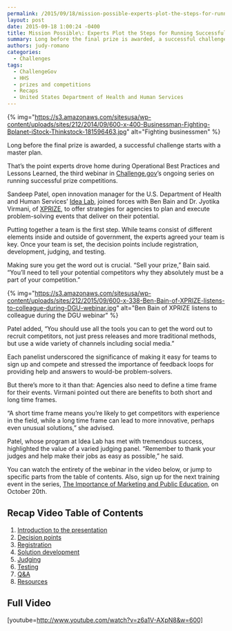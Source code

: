 ```yaml
---
permalink: /2015/09/18/mission-possible-experts-plot-the-steps-for-running-successful-prize-competitions/
layout: post
date: 2015-09-18 1:00:24 -0400
title: Mission Possible\: Experts Plot the Steps for Running Successful Prize Competitions
summary: Long before the final prize is awarded, a successful challenge starts with a master plan. That&rsquo;s the point experts drove home during Operational Best Practices and Lessons Learned, the third webinar in Challenge.gov&rsquo;s ongoing series on running successful prize competitions. Sandeep Patel, open innovation manager for the U.S. Department of Health and Human Services&amp;#8217;&nbsp;Idea Lab,
authors: judy-romano
categories:
  - Challenges
tags:
  - ChallengeGov
  - HHS
  - prizes and competitions
  - Recaps
  - United States Department of Health and Human Services
---
```


{% img="https://s3.amazonaws.com/sitesusa/wp-content/uploads/sites/212/2014/09/600-x-400-Businessman-Fighting-Bplanet-iStock-Thinkstock-181596463.jpg" alt="Fighting businessmen" %} 

Long before the final prize is awarded, a successful challenge starts with a master plan.

That’s the point experts drove home during Operational Best Practices and Lessons Learned, the third webinar in [Challenge.gov](http://www.challenge.gov)’s ongoing series on running successful prize competitions.

Sandeep Patel, open innovation manager for the U.S. Department of Health and Human Services&#8217; [Idea Lab](http://www.hhs.gov/idealab/), joined forces with Ben Bain and Dr. Jyotika Virmani, of [XPRIZE](http://www.xprize.org), to offer strategies for agencies to plan and execute problem-solving events that deliver on their potential.

Putting together a team is the first step. While teams consist of different elements inside and outside of government, the experts agreed your team is key. Once your team is set, the decision points include registration, development, judging, and testing.

Making sure you get the word out is crucial. “Sell your prize,” Bain said. “You’ll need to tell your potential competitors why they absolutely must be a part of your competition.”

{% img="https://s3.amazonaws.com/sitesusa/wp-content/uploads/sites/212/2015/09/600-x-338-Ben-Bain-of-XPRIZE-listens-to-colleague-during-DGU-webinar.jpg" alt="Ben Bain of XPRIZE listens to colleague during the DGU webinar" %}

Patel added, “You should use all the tools you can to get the word out to recruit competitors, not just press releases and more traditional methods, but use a wide variety of channels including social media.”

Each panelist underscored the significance of making it easy for teams to sign up and compete and stressed the importance of feedback loops for providing help and answers to would-be problem-solvers.

But there’s more to it than that: Agencies also need to define a time frame for their events. Virmani pointed out there are benefits to both short and long time frames.

“A short time frame means you’re likely to get competitors with experience in the field, while a long time frame can lead to more innovative, perhaps even unusual solutions,” she advised.

Patel, whose program at Idea Lab has met with tremendous success, highlighted the value of a varied judging panel. “Remember to thank your judges and help make their jobs as easy as possible,” he said.

You can watch the entirety of the webinar in the video below, or jump to specific parts from the table of contents. Also, sign up for the next training event in the series, [The Importance of Marketing and Public Education](https://www.WHATEVER/event/module-4-the-importance-of-marketing-and-public-education/), on October 20th.

## Recap Video Table of Contents

  1. [Introduction to the presentation](https://www.youtube.com/watch?v=z6a1V-AXpN8#t=0m0s)
  2. [Decision points](https://www.youtube.com/watch?v=z6a1V-AXpN8#t=2m21s)
  3. [Registration](https://www.youtube.com/watch?v=z6a1V-AXpN8#t=9m41s)
  4. [Solution development](https://www.youtube.com/watch?v=z6a1V-AXpN8#t=19m21s)
  5. [Judging](https://www.youtube.com/watch?v=z6a1V-AXpN8#t=26m11s)
  6. [Testing](https://www.youtube.com/watch?v=z6a1V-AXpN8#t=34m33s)
  7. [Q&A](https://www.youtube.com/watch?v=z6a1V-AXpN8#t=43m24s)
  8. [Resources](https://www.youtube.com/watch?v=z6a1V-AXpN8#t=59m21s)

## Full Video

[youtube=http://www.youtube.com/watch?v=z6a1V-AXpN8&w=600]
